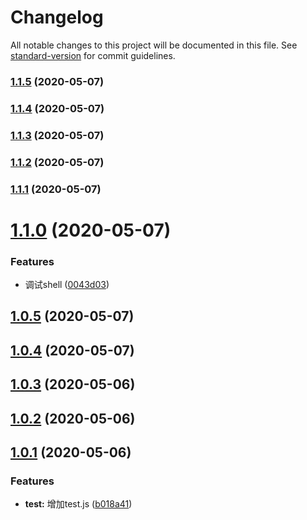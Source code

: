 # Changelog

All notable changes to this project will be documented in this file. See [standard-version](https://github.com/conventional-changelog/standard-version) for commit guidelines.

### [1.1.5](https://github.com/FearlessMa/gitMessage/compare/v1.1.4...v1.1.5) (2020-05-07)

### [1.1.4](https://github.com/FearlessMa/gitMessage/compare/v1.1.3...v1.1.4) (2020-05-07)

### [1.1.3](https://github.com/FearlessMa/gitMessage/compare/v1.1.2...v1.1.3) (2020-05-07)

### [1.1.2](https://github.com/FearlessMa/gitMessage/compare/v1.1.1...v1.1.2) (2020-05-07)

### [1.1.1](https://github.com/FearlessMa/gitMessage/compare/v1.1.0...v1.1.1) (2020-05-07)

# [1.1.0](https://github.com/FearlessMa/gitMessage/compare/v1.0.5...v1.1.0) (2020-05-07)


### Features

* 调试shell ([0043d03](https://github.com/FearlessMa/gitMessage/commit/0043d0388a069b13dc2de247b4d45d7506886411))



## [1.0.5](https://github.com/FearlessMa/gitMessage/compare/v1.0.4...v1.0.5) (2020-05-07)



## [1.0.4](https://github.com/FearlessMa/gitMessage/compare/v1.0.3...v1.0.4) (2020-05-07)



## [1.0.3](https://github.com/FearlessMa/gitMessage/compare/v1.0.2...v1.0.3) (2020-05-06)



## [1.0.2](https://github.com/FearlessMa/gitMessage/compare/v1.0.1...v1.0.2) (2020-05-06)



## [1.0.1](https://github.com/FearlessMa/gitMessage/compare/b018a41dd231e478843105a57f2f23331f7d96a6...v1.0.1) (2020-05-06)


### Features

* **test:** 增加test.js ([b018a41](https://github.com/FearlessMa/gitMessage/commit/b018a41dd231e478843105a57f2f23331f7d96a6))
